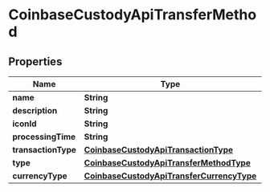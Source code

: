 
# CoinbaseCustodyApiTransferMethod

## Properties
Name | Type | Description | Notes
------------ | ------------- | ------------- | -------------
**name** | **String** |  |  [optional]
**description** | **String** |  |  [optional]
**iconId** | **String** |  |  [optional]
**processingTime** | **String** |  |  [optional]
**transactionType** | [**CoinbaseCustodyApiTransactionType**](CoinbaseCustodyApiTransactionType.md) |  |  [optional]
**type** | [**CoinbaseCustodyApiTransferMethodType**](CoinbaseCustodyApiTransferMethodType.md) |  |  [optional]
**currencyType** | [**CoinbaseCustodyApiTransferCurrencyType**](CoinbaseCustodyApiTransferCurrencyType.md) |  |  [optional]



